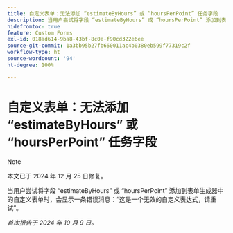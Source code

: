```yaml
---
title: 自定义表单：无法添加 “estimateByHours” 或 “hoursPerPoint” 任务字段
description: 当用户尝试将字段 “estimateByHours” 或 “hoursPerPoint” 添加到表单生成器中的自定义表单时，会显示一条错误消息：“这是一个无效的自定义表达式，请重试”。
hidefromtoc: true
feature: Custom Forms
exl-id: 018ad614-9ba8-43bf-8c0e-f90cd322e6ee
source-git-commit: 1a3bb95b27fb660011ac4b0380eb599f77319c2f
workflow-type: ht
source-wordcount: '94'
ht-degree: 100%

---
```


# 自定义表单：无法添加 “estimateByHours” 或 “hoursPerPoint” 任务字段

>[!NOTE]
>
>本文已于 2024 年 12 月 25 日修复。

当用户尝试将字段 “estimateByHours” 或 “hoursPerPoint” 添加到表单生成器中的自定义表单时，会显示一条错误消息：“这是一个无效的自定义表达式，请重试”。

_首次报告于 2024 年 10 月 9 日。_
